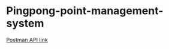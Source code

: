 # Pingpong-point-management-system

[Postman API link](https://www.getpostman.com/collections/7babf71e7157d43e3698)